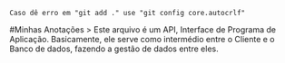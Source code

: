 ```
Caso dê erro em "git add ." use "git config core.autocrlf"
```
#Minhas Anotações
    > Este arquivo é um API, Interface de Programa de Aplicação. Basicamente, ele serve como intermédio entre o Cliente e o Banco de dados, fazendo a gestão de dados entre eles.
